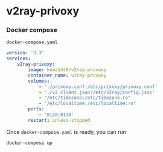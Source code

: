 # v2ray-privoxy
### Docker compose

`docker-compose.yaml`

```yaml
version: '3.3'
services:
    v2ray-privoxy:
        image: kuma1430/v2ray-privoxy
        container_name: v2ray-privoxy
        volumes:
            - './privoxy.conf:/etc/privoxy/privoxy.conf'
            - './v2_client.json:/etc/v2ray/config.json'
            - "/etc/timezone:/etc/timezone:ro"
            - "/etc/localtime:/etc/localtime:ro"
        ports:
            - '8118:8118'
        restart: unless-stopped
```

Once `docker-compose.yaml` is ready, you can run

```bash
docker-compose up
```